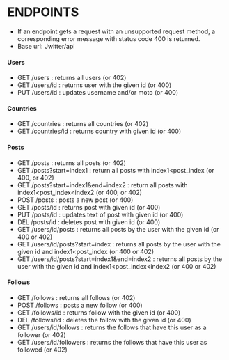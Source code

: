 # ENDPOINTS

* If an endpoint gets a request with an unsupported request method, a corresponding error message with status code 400 is returned. 
* Base url: Jwitter/api

#### Users
* GET   /users                                      :       returns all users (or 402)
* GET   /users/id                                   :       returns user with the given id (or 400) 
* PUT   /users/id                                   :       updates username and/or moto (or 400) 
#### Countries
* GET   /countries                                  :       returns all countries (or 402)
* GET   /countries/id                               :       returns country with given id (or 400)   
#### Posts
* GET   /posts                                      :       returns all posts (or 402)
* GET   /posts?start=index1                         :       return all posts with index1<post_index (or 400, or 402)
* GET   /posts?start=index1&end=index2              :       return all posts with index1<post_index<index2 (or 400, or 402)
* POST  /posts                                      :       posts a new post (or 400)
* GET   /posts/id                                   :       returns post with given id (or 400)
* PUT   /posts/id                                   :       updates text of post with given id (or 400)
* DEL   /posts/id                                   :       deletes post with given id (or 400)
* GET   /users/id/posts                             :       returns all posts by the user with the given id (or 400 or 402) 
* GET   /users/id/posts?start=index                 :       returns all posts by the user with the given id and index1<post_index (or 400 or 402) 
* GET   /users/id/posts?start=index1&end=index2     :       returns all posts by the user with the given id and index1<post_index<index2 (or 400 or 402) 
#### Follows
* GET   /follows                                    :       returns all follows (or 402)
* POST  /follows                                    :       posts a new follow (or 400)
* GET   /follows/id                                 :       returns follow with the given id (or 400)
* DEL   /follows/id                                 :       deletes the follow with the given id (or 400)
* GET   /users/id/follows                           :       returns the follows that have this user as a follower (or 402)
* GET   /users/id/followers                         :     returns the follows that have this user as followed (or 402)